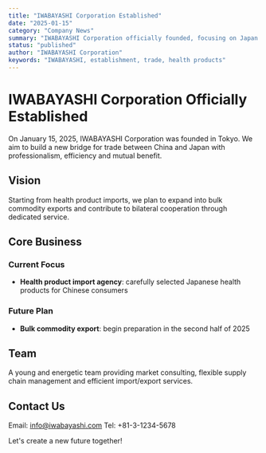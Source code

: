 ```yaml
---
title: "IWABAYASHI Corporation Established"
date: "2025-01-15"
category: "Company News"
summary: "IWABAYASHI Corporation officially founded, focusing on Japan health product imports."
status: "published"
author: "IWABAYASHI Corporation"
keywords: "IWABAYASHI, establishment, trade, health products"
---
```


# IWABAYASHI Corporation Officially Established

On January 15, 2025, IWABAYASHI Corporation was founded in Tokyo. We aim to build a new bridge for trade between China and Japan with professionalism, efficiency and mutual benefit.

## Vision

Starting from health product imports, we plan to expand into bulk commodity exports and contribute to bilateral cooperation through dedicated service.

## Core Business

### Current Focus
- **Health product import agency**: carefully selected Japanese health products for Chinese consumers

### Future Plan
- **Bulk commodity export**: begin preparation in the second half of 2025

## Team

A young and energetic team providing market consulting, flexible supply chain management and efficient import/export services.

## Contact Us

Email: info@iwabayashi.com
Tel: +81-3-1234-5678

Let's create a new future together!
